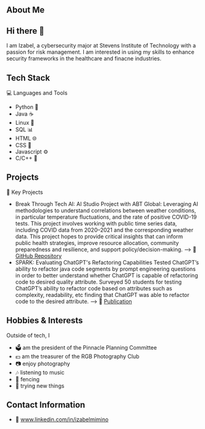 ## About Me
## Hi there 👋
I am Izabel, a cybersecurity major at Stevens Institute of Technology with a passion for risk management. I am interested in using my skills to enhance security frameworks in the healthcare and finacne industries.

## Tech Stack
💻 Languages and Tools
- Python 🐍
- Java ☕
- Linux 🐧
- SQL 📊
- HTML 🌐
- CSS 🎀
- Javascript ⚙️
- C/C++ 🧠

## Projects 
📂 Key Projects
- Break Through Tech AI: AI Studio Project with ABT Global:
Leveraging AI methodologies to understand correlations between weather conditions, in particular temperature fluctuations, and the rate of positive COVID-19 tests. This project involves working with public time series data, including COVID data from 2020–2021 and the corresponding weather data. This project hopes to provide critical insights that can inform public health strategies, improve resource allocation, community preparedness and resilience, and support policy/decision-making.
--> 🔗 [GitHub Repository](https://github.com/iiqueenizzy13/AbtGlobal_1B)
- SPARK: Evaluating ChatGPT's Refactoring Capabilities
Tested ChatGPT’s ability to refactor java code segments by prompt engineering questions in order to better understand whether ChatGPT is capable of refactoring code to desired quality attribute. Surveyed 50 students for testing ChatGPT’s ability to refactor code based on attributes such as complexity, readability, etc finding that ChatGPT was able to refactor code to the desired attribute.
--> 🔗 [Publication](https://www.sciencedirect.com/science/article/pii/S0957417424004676?casa_token=V_ECu9JrVFEAAAAA:P45aIaToNTSVWsPL30j69pYhwkOxT8oh_ldVPzAZn1AvNCQgGCzjNWIUDs0X-ohVKJkODYbArg)

## Hobbies & Interests
Outside of tech, I
- 🗳 am the president of the Pinnacle Planning Committee
- 💵 am the treasurer of the RGB Photography Club
- 📷 enjoy photography
- 🎶 listening to music
- 🤺 fencing
- 🌱 trying new things

## Contact Information
- 📧 www.linkedin.com/in/izabelmimino
